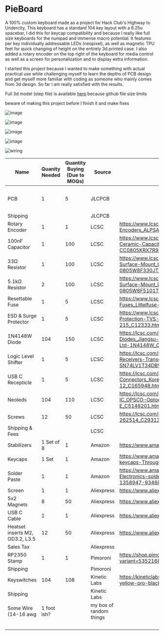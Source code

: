 # PieBoard

A 100% custom keyboard made as a project for Hack Club's Highway to Undercity,
This keyboard has a standard 104 key layout with a 6.25u spacebar, I did this for keycap compatibility and because I really like full size keyboards for the numpad and immense macro potential. It features per key individually addressable LEDs (neopixel), as well as magnetic TPU feet for quick changing of height on the entirely 3d printed case. I also added a rotary encoder on the top right of the keyboard for media control as well as a screen for personalization and to display extra information.

I started this project because I wanted to make something with actual practical use while challenging myself to learn the depths of PCB design and get myself more familiar with coding as someone who mainly comes from 3d design. So far I am really satisfied with the results.

Full 3d model (step file) is available [here](https://drive.google.com/file/d/1Ark-gIqw4EnjqvL87gDNia2R5NBRhxoe/view) because github file size limits 

beware of making this project before I finish it and make fixes

![image](https://github.com/user-attachments/assets/0fdcb96a-4eba-498a-8c2e-01f926356701)

![image](https://github.com/user-attachments/assets/13c57975-325b-44fe-a202-be1dd8de9da1)

![image](https://github.com/user-attachments/assets/3ebd68a2-3422-4ab2-8265-6e193ea580f5)

![image](https://github.com/user-attachments/assets/6fbcac67-30e9-40c5-92e9-0900ace2084a)

![wiring](https://github.com/user-attachments/assets/cf27b1fe-adce-4132-be07-0b6ac819dee3)

| Name                            | Quanity Needed | Quantity Buying (Due to MOQs) | Source                  | Link                                                                                                                 | Price                      | Grand Total |
|---------------------------------|----------------|-------------------------------|-------------------------|----------------------------------------------------------------------------------------------------------------------|----------------------------|-------------|
| PCB                             | 1              | 5                             | JLCPCB                  |                                                                                                                      | 24.70 ($14.70 with coupon) |             |
| Shipping                        |                |                               | JLCPCB                  |                                                                                                                      | $27.19                     |             |
| Rotary Encoder                  | 1              | 1                             | LCSC                    | https://www.lcsc.com/product-detail/Rotary-Encoders_ALPSALPINE-EC11E153440D_C370992.html                             | $2.11                      |             |
| 100nF Capacitor                 | 1              | 100                           | LCSC                    | https://www.lcsc.com/product-detail/Multilayer-Ceramic-Capacitors-MLCC-SMD-SMT_YAGEO-CC0805KRX7R9BB104_C49678.html   | $0.45                      |             |
| 33Ω Resistor                    | 1              | 100                           | LCSC                    | https://www.lcsc.com/product-detail/Chip-Resistor-Surface-Mount_UNI-ROYAL-Uniroyal-Elec-0805W8F330JT5E_C17634.html   | $0.17                      |             |
| 5.1kΩ Resistor                  | 2              | 100                           | LCSC                    | https://www.lcsc.com/product-detail/Chip-Resistor-Surface-Mount_UNI-ROYAL-Uniroyal-Elec-0805W8F5101T5E_C27834.html   | $0.19                      |             |
| Resettable Fuse                 | 1              | 5                             | LCSC                    | https://www.lcsc.com/product-detail/Resettable-Fuses_Littelfuse-1206L050-15YR_C151162.html                           | $0.46                      |             |
| ESD & Surge Protector           | 1              | 5                             | LCSC                    | https://www.lcsc.com/product-detail/ESD-and-Surge-Protection-TVS-ESD_Nexperia-PRTR5V0U2X-215_C12333.html             | $ 0.46                     |             |
| 1N4148W Diode                   | 104            | 150                           | LCSC                    | https://lcsc.com/product-detail/Switching-Diodes_Jiangsu-Changjing-Electronics-Technology-Co-Ltd-1N4148W_C2099.html  | $1.38                      |             |
| Logic Level Shifter             | 1              | 5                             | LCSC                    | https://lcsc.com/product-detail/Buffers-Drivers-Receivers-Transceivers_Texas-Instruments-SN74LV1T34DBVR_C100024.html | $0.53                      |             |
| USB C Recepticle                | 1              | 5                             | LCSC                    | https://lcsc.com/product-detail/USB-Connectors_Korean-Hroparts-Elec-TYPE-C-31-M-12_C165948.html                      | $0.87                      |             |
| Neoleds                         | 104            | 110                           | LCSC                    | https://lcsc.com/product-detail/RGB-LEDs-Built-in-IC_OPSCO-Optoelectronics-SK6812MINI-E_C5149201.html                | $6.50                      |             |
| Screws                          | 12             | 50                            | LCSC                    | https://lcsc.com/product-detail/Screw-bolt_Tong-Ming-262514_C2931395.html                                            | $0.35                      |             |
| Shipping & Fees                 |                |                               | LCSC                    |                                                                                                                      | $12.29                     |             |
| Stabilizers                     | 1 Set of 8     | 1                             | Amazon                  | https://www.amazon.com/dp/B0B2RW12S2                                                                                 | $22.98                     |             |
| Keycaps                         | 1 Set          | 1                             | Amazon                  | https://www.amazon.com/dagaladoo-Printed-PBT-keycaps-Through-Keyboard/dp/B0CP7NZCQY?th=1                             | $25.64                     |             |
| Solder Paste                    | 1              | 1                             | Amazon                  | https://www.amazon.com/Essmetuin-Soldering-Electronics-soldering-Electrical/dp/B0BXM1GF3Y/131-1358947-9346814        | $8.99                      |             |
| Screen                          | 1              | 1                             | Aliexpress              | https://www.aliexpress.us/item/3256806315309280.html                                                                 | $1.95                      |             |
| 5x2 Magnets                     | 8              | 50                            | Aliexpress              | https://www.aliexpress.us/item/3256808695821393.html                                                                 | $3.62                      |             |
| USB C Cable                     | 1              | 1                             | Aliexpress              | https://www.aliexpress.us/item/3256808312113111.html                                                                 | $7.37                      |             |
| Heatset inserts M2, OD3.2, L3.5 | 12             | 50                            | Aliexpress              | https://www.aliexpress.us/item/3256803396040989.html                                                                 | $1.88                      |             |
| Sales Tax                       |                |                               | Aliexpress              |                                                                                                                      | $1.14                      |             |
| RP2350 Stamp                    | 1              | 1                             | Pimoroni                | https://shop.pimoroni.com/products/rp2350-stamp?variant=53521682530683                                               | $13.30                     |             |
| Shipping                        |                |                               | Pimoroni                |                                                                                                                      | $13.30                     |             |
| Keyswitches                     | 104            | 108                           | Kinetic Labs            | https://kineticlabs.com/switches/gateron/gateron-milky-yellow-pro-black-bottom-linear                                | $24.84                     |             |
| Shipping                        |                |                               | Kinetic Labs            |                                                                                                                      | $6.30                      |             |
| Some Wire (14-16 awg            | 1 foot ish?    |                               | my box of random things |                                                                                                                      | $0                         |             |
|                                 |                |                               |                         |                                                                                                                      |                            | 198.5       |
